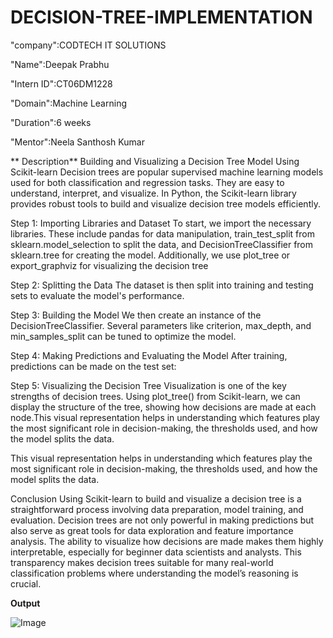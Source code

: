 # DECISION-TREE-IMPLEMENTATION
"company":CODTECH IT SOLUTIONS

"Name":Deepak Prabhu

"Intern ID":CT06DM1228

"Domain":Machine Learning

"Duration":6 weeks

"Mentor":Neela Santhosh Kumar

** Description**
   Building and Visualizing a Decision Tree Model Using Scikit-learn
Decision trees are popular supervised machine learning models used for both classification and regression tasks. They are easy to understand, interpret, and visualize. In Python, the Scikit-learn library provides robust tools to build and visualize decision tree models efficiently.

Step 1: Importing Libraries and Dataset
To start, we import the necessary libraries. These include pandas for data manipulation, train_test_split from sklearn.model_selection to split the data, and DecisionTreeClassifier from sklearn.tree for creating the model. Additionally, we use plot_tree or export_graphviz for visualizing the decision tree


Step 2: Splitting the Data
The dataset is then split into training and testing sets to evaluate the model's performance.

Step 3: Building the Model
We then create an instance of the DecisionTreeClassifier. Several parameters like criterion, max_depth, and min_samples_split can be tuned to optimize the model.


Step 4: Making Predictions and Evaluating the Model
After training, predictions can be made on the test set:


Step 5: Visualizing the Decision Tree
Visualization is one of the key strengths of decision trees. Using plot_tree() from Scikit-learn, we can display the structure of the tree, showing how decisions are made at each node.This visual representation helps in understanding which features play the most significant role in decision-making, the thresholds used, and how the model splits the data.

This visual representation helps in understanding which features play the most significant role in decision-making, the thresholds used, and how the model splits the data.

Conclusion
Using Scikit-learn to build and visualize a decision tree is a straightforward process involving data preparation, model training, and evaluation. Decision trees are not only powerful in making predictions but also serve as great tools for data exploration and feature importance analysis. The ability to visualize how decisions are made makes them highly interpretable, especially for beginner data scientists and analysts. This transparency makes decision trees suitable for many real-world classification problems where understanding the model’s reasoning is crucial.


**Output**

![Image](https://github.com/user-attachments/assets/a46df60a-0c2d-4f9f-9bc2-17c09ddf6016)















